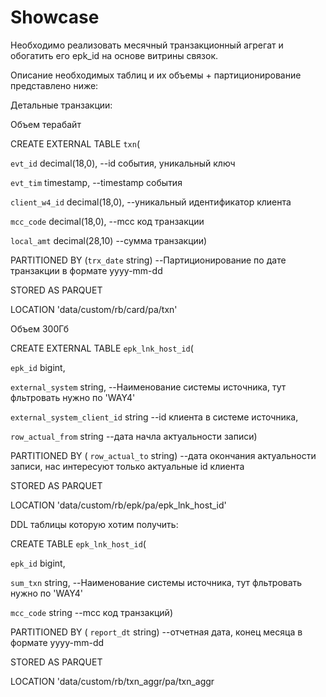 # Showcase

Необходимо реализовать месячный транзакционный агрегат и обогатить его epk_id на основе витрины связок.

Описание необходимых таблиц и их объемы + партиционирование представлено ниже:

Детальные транзакции:



Объем терабайт

CREATE EXTERNAL TABLE `txn`(

`evt_id` decimal(18,0), --id события, уникальный ключ

`evt_tim` timestamp, --timestamp события

`client_w4_id` decimal(18,0), --уникальный идентификатор клиента

`mcc_code` decimal(18,0), --mcc код транзакции

`local_amt` decimal(28,10) --сумма транзакции)

PARTITIONED BY (`trx_date` string) --Партиционирование по дате транзакции в формате yyyy-mm-dd

STORED AS PARQUET

LOCATION 'data/custom/rb/card/pa/txn'



Объем 300Гб

CREATE EXTERNAL TABLE `epk_lnk_host_id`(

`epk_id` bigint,

`external_system` string, --Наименование системы источника, тут фльтровать нужно по 'WAY4'

`external_system_client_id` string --id клиента в системе источника,

`row_actual_from` string --дата начла актуальности записи)

PARTITIONED BY ( `row_actual_to` string) --дата окончания актуальности записи, нас интересуют только актуальные id клиента

STORED AS PARQUET

LOCATION 'data/custom/rb/epk/pa/epk_lnk_host_id'



DDL таблицы которую хотим получить:

CREATE TABLE `epk_lnk_host_id`(

`epk_id` bigint,

`sum_txn` string, --Наименование системы источника, тут фльтровать нужно по 'WAY4'

`mcc_code` string --mcc код транзакций)

PARTITIONED BY ( `report_dt` string) --отчетная дата, конец месяца в формате yyyy-mm-dd

STORED AS PARQUET

LOCATION 'data/custom/rb/txn_aggr/pa/txn_aggr
